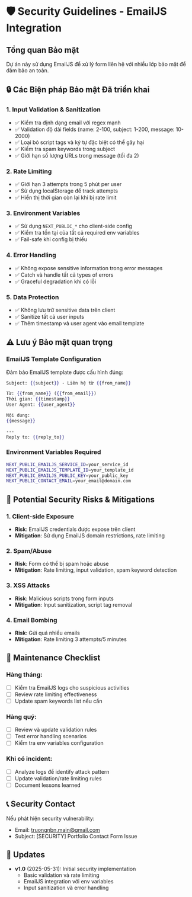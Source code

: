 # 🛡️ Security Guidelines - EmailJS Integration

## Tổng quan Bảo mật

Dự án này sử dụng EmailJS để xử lý form liên hệ với nhiều lớp bảo mật để đảm bảo an toàn.

## 🔒 Các Biện pháp Bảo mật Đã triển khai

### 1. **Input Validation & Sanitization**
- ✅ Kiểm tra định dạng email với regex mạnh
- ✅ Validation độ dài fields (name: 2-100, subject: 1-200, message: 10-2000)
- ✅ Loại bỏ script tags và ký tự đặc biệt có thể gây hại
- ✅ Kiểm tra spam keywords trong subject
- ✅ Giới hạn số lượng URLs trong message (tối đa 2)

### 2. **Rate Limiting**
- ✅ Giới hạn 3 attempts trong 5 phút per user
- ✅ Sử dụng localStorage để track attempts
- ✅ Hiển thị thời gian còn lại khi bị rate limit

### 3. **Environment Variables**
- ✅ Sử dụng `NEXT_PUBLIC_*` cho client-side config
- ✅ Kiểm tra tồn tại của tất cả required env variables
- ✅ Fail-safe khi config bị thiếu

### 4. **Error Handling**
- ✅ Không expose sensitive information trong error messages
- ✅ Catch và handle tất cả types of errors
- ✅ Graceful degradation khi có lỗi

### 5. **Data Protection**
- ✅ Không lưu trữ sensitive data trên client
- ✅ Sanitize tất cả user inputs
- ✅ Thêm timestamp và user agent vào email template

## ⚠️ Lưu ý Bảo mật quan trọng

### EmailJS Template Configuration
Đảm bảo EmailJS template được cấu hình đúng:

```handlebars
Subject: {{subject}} - Liên hệ từ {{from_name}}

Từ: {{from_name}} ({{from_email}})
Thời gian: {{timestamp}}
User Agent: {{user_agent}}

Nội dung:
{{message}}

---
Reply to: {{reply_to}}
```

### Environment Variables Required
```bash
NEXT_PUBLIC_EMAILJS_SERVICE_ID=your_service_id
NEXT_PUBLIC_EMAILJS_TEMPLATE_ID=your_template_id  
NEXT_PUBLIC_EMAILJS_PUBLIC_KEY=your_public_key
NEXT_PUBLIC_CONTACT_EMAIL=your_email@domain.com
```

## 🚨 Potential Security Risks & Mitigations

### 1. **Client-side Exposure** 
- **Risk**: EmailJS credentials được expose trên client
- **Mitigation**: Sử dụng EmailJS domain restrictions, rate limiting

### 2. **Spam/Abuse**
- **Risk**: Form có thể bị spam hoặc abuse
- **Mitigation**: Rate limiting, input validation, spam keyword detection

### 3. **XSS Attacks**
- **Risk**: Malicious scripts trong form inputs
- **Mitigation**: Input sanitization, script tag removal

### 4. **Email Bombing**
- **Risk**: Gửi quá nhiều emails
- **Mitigation**: Rate limiting 3 attempts/5 minutes

## 🔧 Maintenance Checklist

### Hàng tháng:
- [ ] Kiểm tra EmailJS logs cho suspicious activities
- [ ] Review rate limiting effectiveness
- [ ] Update spam keywords list nếu cần

### Hàng quý:
- [ ] Review và update validation rules
- [ ] Test error handling scenarios
- [ ] Kiểm tra env variables configuration

### Khi có incident:
- [ ] Analyze logs để identify attack pattern
- [ ] Update validation/rate limiting rules
- [ ] Document lessons learned

## 📞 Security Contact

Nếu phát hiện security vulnerability:
- Email: truongnbn.main@gmail.com
- Subject: [SECURITY] Portfolio Contact Form Issue

## 🔄 Updates

- **v1.0** (2025-05-31): Initial security implementation
  - Basic validation và rate limiting
  - EmailJS integration với env variables
  - Input sanitization và error handling
